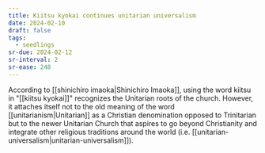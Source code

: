 ```yaml
---
title: Kiitsu kyokai continues unitarian universalism
date: 2024-02-10
draft: false
tags:
  - seedlings
sr-due: 2024-02-12
sr-interval: 2
sr-ease: 248
---
```

According to [[shinichiro imaoka|Shinichiro Imaoka]], using the word kiitsu in "[[kiitsu kyokai]]" recognizes the Unitarian roots of the church. However, it attaches itself not to the old meaning of the word [[unitarianism|Unitarian]] as a Christian denomination opposed to Trinitarian but to the newer Unitarian Church that aspires to go beyond Christianity and integrate other religious traditions around the world (i.e. [[unitarian-universalism|unitarian-universalism]]).